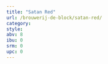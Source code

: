 ```yaml
---
title: "Satan Red"
url: /brouwerij-de-block/satan-red/
category: 
style: 
abv: 8
ibu: 0
srm: 0
upc: 0
---
```


